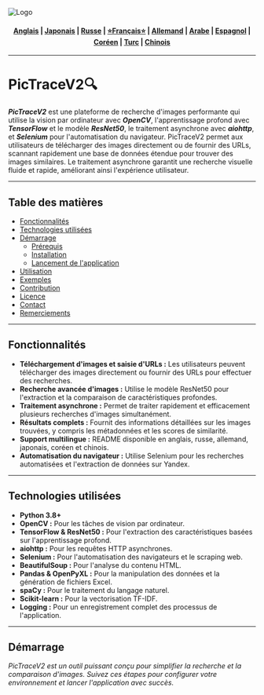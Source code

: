 ![Logo](https://github.com/Solrikk/PicTraceV2/blob/main/assets/images/promo/bee.jpg)

<div align="center">
  <h4>
    <a href="https://github.com/Solrikk/PicTraceV2/blob/main/README.md">Anglais</a> |
    <a href="https://github.com/Solrikk/PicTraceV2/blob/main/docs/readme/README_JP.md">Japonais</a> |
    <a href="https://github.com/Solrikk/PicTraceV2/blob/main/docs/readme/README_RU.md">Russe</a> |
    <a href="https://github.com/Solrikk/PicTraceV2/blob/main/docs/readme/README_FR.md">⭐Français⭐</a> |
    <a href="https://github.com/Solrikk/PicTraceV2/blob/main/docs/readme/README_GE.md">Allemand</a> |
    <a href="https://github.com/Solrikk/PicTraceV2/blob/main/docs/readme/README_AR.md">Arabe</a> |
    <a href="https://github.com/Solrikk/PicTraceV2/blob/main/docs/readme/README_ES.md">Espagnol</a> |
    <a href="https://github.com/Solrikk/PicTraceV2/blob/main/docs/readme/README_KR.md">Coréen</a> |
    <a href="https://github.com/Solrikk/PicTraceV2/blob/main/docs/readme/README_TR.md">Turc</a> |
    <a href="https://github.com/Solrikk/PicTraceV2/blob/main/docs/readme/README_CN.md">Chinois</a>
  </h4>
</div>


---

# PicTraceV2🔍

**_PicTraceV2_** est une plateforme de recherche d'images performante qui utilise la vision par ordinateur avec **_OpenCV_**, l'apprentissage profond avec **_TensorFlow_** et le modèle **_ResNet50_**, le traitement asynchrone avec **_aiohttp_**, et **_Selenium_** pour l'automatisation du navigateur. PicTraceV2 permet aux utilisateurs de télécharger des images directement ou de fournir des URLs, scannant rapidement une base de données étendue pour trouver des images similaires. Le traitement asynchrone garantit une recherche visuelle fluide et rapide, améliorant ainsi l'expérience utilisateur.

---

## Table des matières

- [Fonctionnalités](#fonctionnalités)
- [Technologies utilisées](#technologies-utilisées)
- [Démarrage](#démarrage)
  - [Prérequis](#prérequis)
  - [Installation](#installation)
  - [Lancement de l'application](#lancement-de-lapplication)
- [Utilisation](#utilisation)
- [Exemples](#exemples)
- [Contribution](#contribution)
- [Licence](#licence)
- [Contact](#contact)
- [Remerciements](#remerciements)

---

## Fonctionnalités

- **Téléchargement d'images et saisie d'URLs :** Les utilisateurs peuvent télécharger des images directement ou fournir des URLs pour effectuer des recherches.
- **Recherche avancée d'images :** Utilise le modèle ResNet50 pour l'extraction et la comparaison de caractéristiques profondes.
- **Traitement asynchrone :** Permet de traiter rapidement et efficacement plusieurs recherches d'images simultanément.
- **Résultats complets :** Fournit des informations détaillées sur les images trouvées, y compris les métadonnées et les scores de similarité.
- **Support multilingue :** README disponible en anglais, russe, allemand, japonais, coréen et chinois.
- **Automatisation du navigateur :** Utilise Selenium pour les recherches automatisées et l'extraction de données sur Yandex.

---

## Technologies utilisées

- **Python 3.8+**
- **OpenCV :** Pour les tâches de vision par ordinateur.
- **TensorFlow & ResNet50 :** Pour l'extraction des caractéristiques basées sur l'apprentissage profond.
- **aiohttp :** Pour les requêtes HTTP asynchrones.
- **Selenium :** Pour l'automatisation des navigateurs et le scraping web.
- **BeautifulSoup :** Pour l'analyse du contenu HTML.
- **Pandas & OpenPyXL :** Pour la manipulation des données et la génération de fichiers Excel.
- **spaCy :** Pour le traitement du langage naturel.
- **Scikit-learn :** Pour la vectorisation TF-IDF.
- **Logging :** Pour un enregistrement complet des processus de l'application.

---

## Démarrage

_PicTraceV2 est un outil puissant conçu pour simplifier la recherche et la comparaison d'images. Suivez ces étapes pour configurer votre environnement et lancer l'application avec succès._
